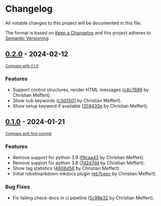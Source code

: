 # Changelog

All notable changes to this project will be documented in this file.

The format is based on [Keep a Changelog](http://keepachangelog.com/en/1.0.0/)
and this project adheres to [Semantic Versioning](http://semver.org/spec/v2.0.0.html).

<!-- insertion marker -->
## [0.2.0](https://github.com/chme/python-robot-markdown/releases/tag/0.2.0) - 2024-02-12

<small>[Compare with 0.1.0](https://github.com/chme/python-robot-markdown/compare/0.1.0...0.2.0)</small>

### Features

- Support control structures, render HTML messages ([c4c7689](https://github.com/chme/python-robot-markdown/commit/c4c76898a5917194895597875b54662c23cb8007) by Christian Meffert).
- Show sub keywords ([c3d3501](https://github.com/chme/python-robot-markdown/commit/c3d35017fdd8445090bd7101d043c845cce6913b) by Christian Meffert).
- Show setup keyword if available ([358430e](https://github.com/chme/python-robot-markdown/commit/358430e5161701abd5bb26eb56c53bc68110447a) by Christian Meffert).

## [0.1.0](https://github.com/chme/python-robot-markdown/releases/tag/0.1.0) - 2024-01-21

<small>[Compare with first commit](https://github.com/chme/python-robot-markdown/compare/260c072e7ab877bb63a6030c351cbf339f53acbc...0.1.0)</small>

### Features

- Remove support for python 3.9 ([f9caa43](https://github.com/chme/python-robot-markdown/commit/f9caa430cd86dfd0a5bb6034c4e722985206f9ae) by Christian Meffert).
- Remove support for python 3.8 ([7d2d7dd](https://github.com/chme/python-robot-markdown/commit/7d2d7ddf74e49385a36ed45a4819209d189bab9c) by Christian Meffert).
- Show tag statistics ([4808d56](https://github.com/chme/python-robot-markdown/commit/4808d567669d1fd403741e39f528c84a86af5f33) by Christian Meffert).
- Initial robotmarkdown mkdocs plugin ([eb7ceec](https://github.com/chme/python-robot-markdown/commit/eb7ceec29002377ead90bdbcd9f259ce5da01515) by Christian Meffert).

### Bug Fixes

- Fix failing check-docs in ci pipeline ([5c98e32](https://github.com/chme/python-robot-markdown/commit/5c98e320ba3845a010f76e7e74559a4a719ee1ee) by Christian Meffert).
